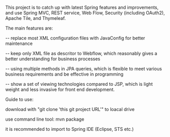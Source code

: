 This project is to catch up with latest Spring features and improvements, and use Spring MVC, REST service, Web Flow, Security (including OAuth2), Apache Tile, and Thymeleaf.

The main features are:

-- replace most XML configuration files with JavaConfig for better maintenance

-- keep only XML file as descritor to Webflow, which reasonably gives a better understanding for business processes

-- using multiple methods in JPA queries, which is flexible to meet various business requirements and be effective in programming

-- show a set of viewing technologies compared to JSP, which is light weight and less invasive for front end development.

Guide to use:

download with "git clone 'this git project URL'" to loacal drive

use command line tool: mvn package

it is recommended to import to Spring IDE (Eclipse, STS etc.)